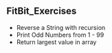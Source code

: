 ## FitBit_Exercises
* Reverse a String with recursion
* Print Odd Numbers from 1 - 99
* Return largest value in array
